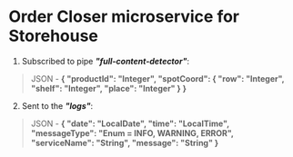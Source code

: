 # Order Closer microservice for Storehouse

1. Subscribed to pipe ***"full-content-detector"***:

>JSON - **{ "productId": "Integer", "spotCoord": { "row": "Integer", "shelf": "Integer", "place": "Integer" } }**

2. Sent to the ***"logs"***:
>JSON - **{ "date": "LocalDate", "time": "LocalTime", "messageType": "Enum = INFO, WARNING, ERROR", "serviceName": "String", "message": "String" }**

